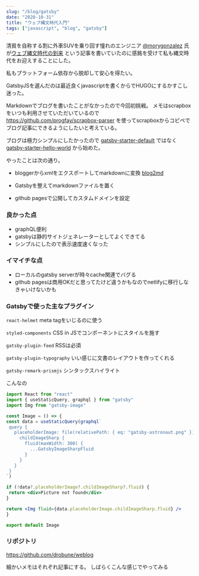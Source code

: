 ```yaml
---
slug: "/blog/gatsby"
date: "2020-10-31"
title: "ウェブ縄文時代入門"
tags: ["javascript", "blog", "gatsby"]
---
```


清貧を自称する割に外車SUVを乗り回す憧れのエンジニア [@morygonzalez](https://portalshit.net/morygonzalez) 氏が[ウェブ縄文時代の到来](https://portalshit.net/2020/09/04/the-internet-jomon-period) という記事を書いていたのに感銘を受けて私も縄文時代をお迎えすることにした。

私もプラットフォーム依存から脱却して安心を得たい。

GatsbyJSを選んだのは最近良くjavascriptを書くからでHUGOにするかすこし迷った。

Markdownでブログを書いたことがなかったので今回初挑戦。
メモはscrapboxをいつも利用させていただいているので https://github.com/progfay/scrapbox-parser を使ってscrapboxからコピペでブログ記事にできるようにしたいと考えている。

ブログは極力シンプルにしたかったので [gatsby-starter-default](https://github.com/gatsbyjs/gatsby-starter-default) ではなく [gatsby-starter-hello-world](https://github.com/gatsbyjs/gatsby-starter-hello-world) から始めた。

やったことは次の通り。

- bloggerからxmlをエクスポートしてmarkdownに変換
[blog2md](https://github.com/palaniraja/blog2md)

- Gatsbyを整えてmarkdownファイルを置く

- github pagesで公開してカスタムドメインを設定


### 良かった点
- graphQL便利
- gatsbyは静的サイトジェネレーターとしてよくできてる
- シンプルにしたので表示速度速くなった

### イマイチな点
- ローカルのgatsby serverが時々cache関連でバグる
- github pagesは商用OKだと思ってたけど違うかもなのでnetlifyに移行しなきゃいけないかも 

### Gatsbyで使った主なプラグイン

`react-helmet` meta tagをいじるのに使う
 
`styled-components` CSS in JSでコンポーネントにスタイルを施す

 `gatsby-plugin-feed`  RSSは必須
 
  `gatsby-plugin-typography` いい感じに文書のレイアウトを作ってくれる
  
  `gatsby-remark-prismjs` シンタックスハイライト

   こんなの
   ```jsx
import React from "react"
import { useStaticQuery, graphql } from "gatsby"
import Img from "gatsby-image"

const Image = () => {
  const data = useStaticQuery(graphql`
    query {
      placeholderImage: file(relativePath: { eq: "gatsby-astronaut.png" }) {
        childImageSharp {
          fluid(maxWidth: 300) {
            ...GatsbyImageSharpFluid
          }
        }
      }
    }
  `)

  if (!data?.placeholderImage?.childImageSharp?.fluid) {
    return <div>Picture not found</div>
  }

  return <Img fluid={data.placeholderImage.childImageSharp.fluid} />
}

export default Image
```

### リポジトリ
https://github.com/drobune/weblog

細かいメモはそれぞれ記事にする。
しばらくこんな感じでやってみる